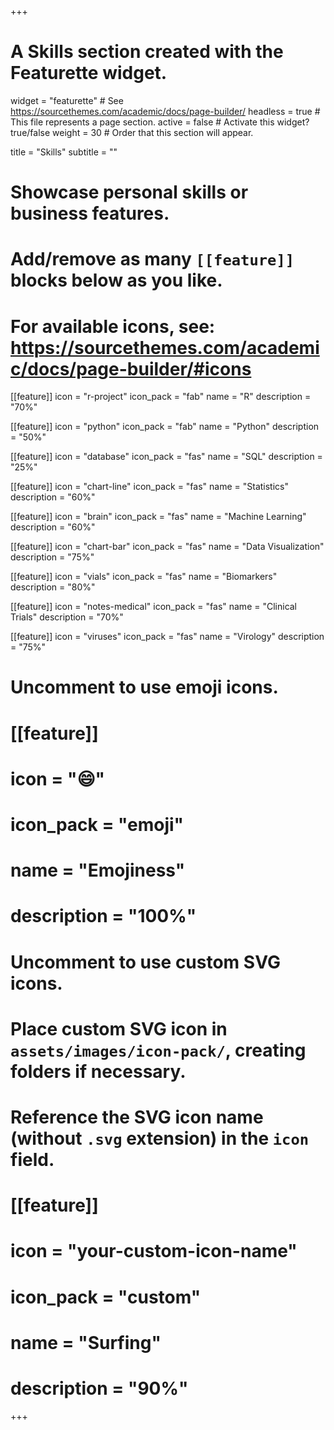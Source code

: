 +++
# A Skills section created with the Featurette widget.
widget = "featurette"  # See https://sourcethemes.com/academic/docs/page-builder/
headless = true  # This file represents a page section.
active = false  # Activate this widget? true/false
weight = 30  # Order that this section will appear.

title = "Skills"
subtitle = ""

# Showcase personal skills or business features.
# 
# Add/remove as many `[[feature]]` blocks below as you like.
# 
# For available icons, see: https://sourcethemes.com/academic/docs/page-builder/#icons

[[feature]]
  icon = "r-project"
  icon_pack = "fab"
  name = "R"
  description = "70%"

[[feature]]
  icon = "python"
  icon_pack = "fab"
  name = "Python"
  description = "50%"  

[[feature]]
  icon = "database"
  icon_pack = "fas"
  name = "SQL"
  description = "25%"

[[feature]]
  icon = "chart-line"
  icon_pack = "fas"
  name = "Statistics"
  description = "60%"  

[[feature]]
  icon = "brain"
  icon_pack = "fas"
  name = "Machine Learning"
  description = "60%"

[[feature]]
  icon = "chart-bar"
  icon_pack = "fas"
  name = "Data Visualization"
  description = "75%"  
 
[[feature]]
  icon = "vials"
  icon_pack = "fas"
  name = "Biomarkers"
  description = "80%" 

[[feature]]
  icon = "notes-medical"
  icon_pack = "fas"
  name = "Clinical Trials"
  description = "70%"  

[[feature]]
  icon = "viruses"
  icon_pack = "fas"
  name = "Virology"
  description = "75%"  


# Uncomment to use emoji icons.
# [[feature]]
#  icon = ":smile:"
#  icon_pack = "emoji"
#  name = "Emojiness"
#  description = "100%"  

# Uncomment to use custom SVG icons.
# Place custom SVG icon in `assets/images/icon-pack/`, creating folders if necessary.
# Reference the SVG icon name (without `.svg` extension) in the `icon` field.
# [[feature]]
#  icon = "your-custom-icon-name"
#  icon_pack = "custom"
#  name = "Surfing"
#  description = "90%"

+++
